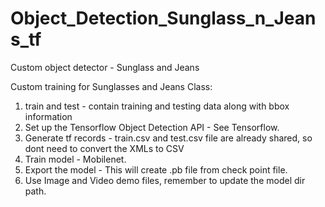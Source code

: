 # Object_Detection_Sunglass_n_Jeans_tf
Custom object detector - Sunglass and Jeans

Custom training for Sunglasses and Jeans Class:
  1. train and test - contain training and testing data along with bbox information
  2. Set up the Tensorflow Object Detection API - See Tensorflow.
  3. Generate tf records - train.csv and test.csv file are already shared, so dont need to convert the XMLs to CSV
  4. Train model - Mobilenet.
  5. Export the model - This will create .pb file from check point file. 
  6. Use Image and Video demo files, remember to update the model dir path.

